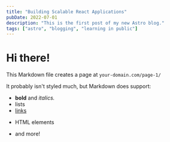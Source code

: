 ```yaml
---
title: "Building Scalable React Applications"
pubDate: 2022-07-01
description: "This is the first post of my new Astro blog."
tags: ["astro", "blogging", "learning in public"]
---
```


# Hi there!

This Markdown file creates a page at `your-domain.com/page-1/`

It probably isn't styled much, but Markdown does support:

- **bold** and _italics._
- lists
- [links](https://astro.build)
- <p>HTML elements</p>
- and more!
